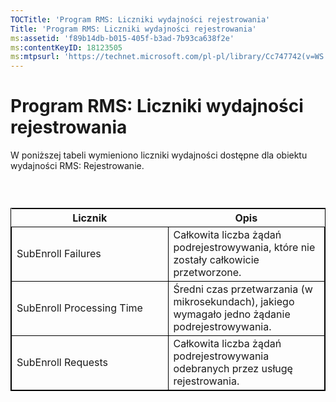 ```yaml
---
TOCTitle: 'Program RMS: Liczniki wydajności rejestrowania'
Title: 'Program RMS: Liczniki wydajności rejestrowania'
ms:assetid: 'f89b14db-b015-405f-b3ad-7b93ca638f2e'
ms:contentKeyID: 18123505
ms:mtpsurl: 'https://technet.microsoft.com/pl-pl/library/Cc747742(v=WS.10)'
---
```


Program RMS: Liczniki wydajności rejestrowania
==============================================

W poniższej tabeli wymieniono liczniki wydajności dostępne dla obiektu wydajności RMS: Rejestrowanie.

###  

 
<table style="border:1px solid black;">
<colgroup>
<col width="50%" />
<col width="50%" />
</colgroup>
<thead>
<tr class="header">
<th>Licznik</th>
<th>Opis</th>
</tr>
</thead>
<tbody>
<tr class="odd">
<td style="border:1px solid black;">SubEnroll Failures</td>
<td style="border:1px solid black;">Całkowita liczba żądań podrejestrowywania, które nie zostały całkowicie przetworzone.</td>
</tr>
<tr class="even">
<td style="border:1px solid black;">SubEnroll Processing Time</td>
<td style="border:1px solid black;">Średni czas przetwarzania (w mikrosekundach), jakiego wymagało jedno żądanie podrejestrowywania.</td>
</tr>
<tr class="odd">
<td style="border:1px solid black;">SubEnroll Requests</td>
<td style="border:1px solid black;">Całkowita liczba żądań podrejestrowywania odebranych przez usługę rejestrowania.</td>
</tr>
</tbody>
</table>
